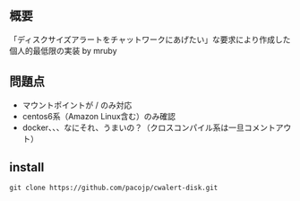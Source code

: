 ## 概要

「ディスクサイズアラートをチャットワークにあげたい」な要求により作成した個人的最低限の実装 by mruby

## 問題点

* マウントポイントが / のみ対応
* centos6系（Amazon Linux含む）のみ確認
* docker、、、なにそれ、うまいの？（クロスコンパイル系は一旦コメントアウト）

## install

```
git clone https://github.com/pacojp/cwalert-disk.git


```

